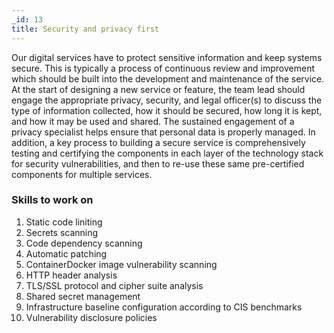 ```yaml
---
_id: 13
title: Security and privacy first
---
```


Our digital services have to protect sensitive information and keep systems secure. This is typically a process of continuous review and improvement which should be built into the development and maintenance of the service. At the start of designing a new service or feature, the team lead should engage the appropriate privacy, security, and legal officer(s) to discuss the type of information collected, how it should be secured, how long it is kept, and how it may be used and shared. The sustained engagement of a privacy specialist helps ensure that personal data is properly managed. In addition, a key process to building a secure service is comprehensively testing and certifying the components in each layer of the technology stack for security vulnerabilities, and then to re-use these same pre-certified components for multiple services.

### Skills to work on

1. Static code liniting
1. Secrets scanning
1. Code dependency scanning
1. Automatic patching
1. ContainerDocker image vulnerability scanning
1. HTTP header analysis
1. TLS/SSL protocol and cipher suite analysis
1. Shared secret management
1. Infrastructure baseline configuration according to CIS benchmarks
1. Vulnerability disclosure policies
